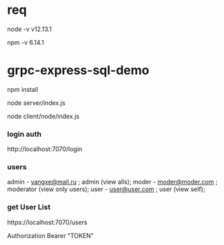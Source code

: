# req 
node -v
v12.13.1

npm -v
6.14.1

# grpc-express-sql-demo
npm install

node server/index.js

node client/node/index.js

### login auth 

http://localhost:7070/login

### users

admin - yangxe@mail.ru ; admin (view alls);
moder - moder@moder.com ; moderator (view only users);
user  - user@user.com ; user (view self);

### get User List

https://localhost:7070/users

Authorization Bearer "TOKEN"



